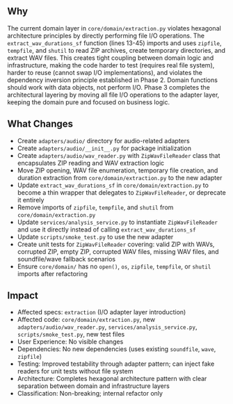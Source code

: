 ## Why
The current domain layer in `core/domain/extraction.py` violates hexagonal architecture principles by directly performing file I/O operations. The `extract_wav_durations_sf` function (lines 13-45) imports and uses `zipfile`, `tempfile`, and `shutil` to read ZIP archives, create temporary directories, and extract WAV files. This creates tight coupling between domain logic and infrastructure, making the code harder to test (requires real file system), harder to reuse (cannot swap I/O implementations), and violates the dependency inversion principle established in Phase 2. Domain functions should work with data objects, not perform I/O. Phase 3 completes the architectural layering by moving all file I/O operations to the adapter layer, keeping the domain pure and focused on business logic.

## What Changes
- Create `adapters/audio/` directory for audio-related adapters
- Create `adapters/audio/__init__.py` for package initialization
- Create `adapters/audio/wav_reader.py` with `ZipWavFileReader` class that encapsulates ZIP reading and WAV extraction logic
- Move ZIP opening, WAV file enumeration, temporary file creation, and duration extraction from `core/domain/extraction.py` to the new adapter
- Update `extract_wav_durations_sf` in `core/domain/extraction.py` to become a thin wrapper that delegates to `ZipWavFileReader`, or deprecate it entirely
- Remove imports of `zipfile`, `tempfile`, and `shutil` from `core/domain/extraction.py`
- Update `services/analysis_service.py` to instantiate `ZipWavFileReader` and use it directly instead of calling `extract_wav_durations_sf`
- Update `scripts/smoke_test.py` to use the new adapter
- Create unit tests for `ZipWavFileReader` covering: valid ZIP with WAVs, corrupted ZIP, empty ZIP, corrupted WAV files, missing WAV files, and soundfile/wave fallback scenarios
- Ensure `core/domain/` has no `open()`, `os`, `zipfile`, `tempfile`, or `shutil` imports after refactoring

## Impact
- Affected specs: `extraction` (I/O adapter layer introduction)
- Affected code: `core/domain/extraction.py`, new `adapters/audio/wav_reader.py`, `services/analysis_service.py`, `scripts/smoke_test.py`, new test files
- User Experience: No visible changes
- Dependencies: No new dependencies (uses existing `soundfile`, `wave`, `zipfile`)
- Testing: Improved testability through adapter pattern; can inject fake readers for unit tests without file system
- Architecture: Completes hexagonal architecture pattern with clear separation between domain and infrastructure layers
- Classification: Non-breaking; internal refactor only
